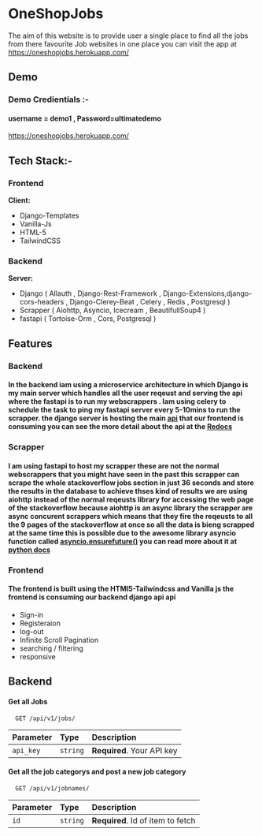 
# OneShopJobs

The aim of this website is to provide user a single place to find all the jobs from there favourite Job websites
in one place you can visit the app at https://oneshopjobs.herokuapp.com/
## Demo
### Demo Credientials :-
#### username = demo1 , Password=ultimatedemo
https://oneshopjobs.herokuapp.com/

  
## Tech Stack:-

### Frontend
**Client:** 
- Django-Templates
- Vanilla-Js 
- HTML-5
- TailwindCSS

### Backend 
**Server:**
- Django ( Allauth , Django-Rest-Framework , Django-Extensions,django-cors-headers , Django-Clerey-Beat , Celery , Redis , Postgresql )
- Scrapper ( Aiohttp, Asyncio, Icecream , BeautifullSoup4 )
- fastapi ( Tortoise-Orm , Cors, Postgresql )

  
## Features

### Backend
#### In the backend iam using a microservice architecture  in which Django is my main server which handles all the user reqeust and serving the api where the fastapi is to run my webscrappers . Iam using celery to schedule the task to ping my fastapi server every 5-10mins to run the scrapper. the django server is hosting the main [api](https://oneshopjobs.herokuapp.com/api/v1/jobs/) that our frontend is consuming you can see the more detail about the api at the [Redocs](https://oneshopjobs.herokuapp.com/api/schema/redoc/) 

### Scrapper 
#### I am using fastapi to host my scrapper these are not the normal webscrappers that you might have seen in the past this scrapper can scrape the whole stackoverflow jobs section in just 36 seconds and store the results in the database to achieve thses kind of results we are using aiohttp instead of the normal reqeusts library for accessing the web page of the  stackoverflow because aiohttp is an async library the scrapper are async concurent scrappers which means that they fire the reqeusts to all the 9 pages of the stackoverflow at once so all the data is bieng scrapped at the same time this is possible due to the awesome library asyncio  function called [asyncio.ensurefuture()](https://docs.python.org/3/library/asyncio-task.html) you can read more about it at [python docs](https://docs.python.org/3/library/asyncio-task.html)

### Frontend 
#### The frontend is built using the HTMl5-Tailwindcss and Vanilla js the frontend is consuming our backend django api api 
- Sign-in 
- Registeraion
- log-out 
- Infinite Scroll Pagination
- searching / filtering 
- responsive 
## Backend 

#### Get all Jobs

```http
  GET /api/v1/jobs/
```

| Parameter | Type     | Description                |
| :-------- | :------- | :------------------------- |
| `api_key` | `string` | **Required**. Your API key |

#### Get all the job categorys and post a new job category

```http
  GET /api/v1/jobnames/
```

| Parameter | Type     | Description                       |
| :-------- | :------- | :-------------------------------- |
| `id`      | `string` | **Required**. Id of item to fetch |



  